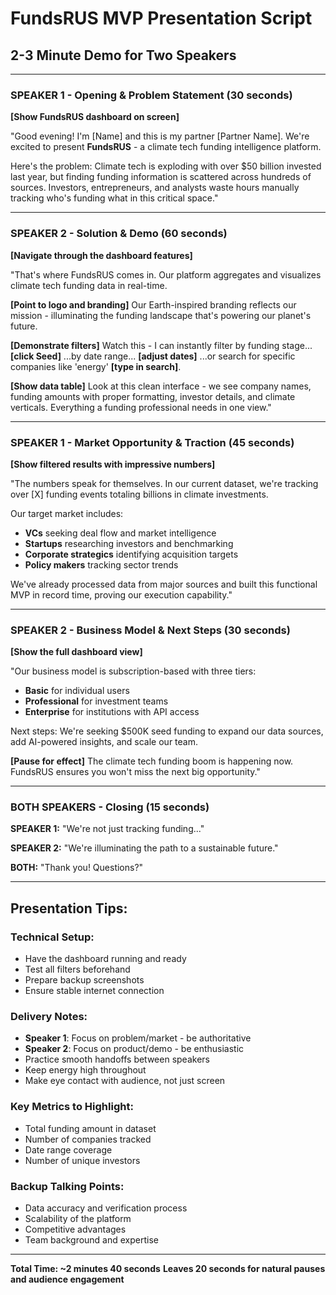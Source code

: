 # FundsRUS MVP Presentation Script
## 2-3 Minute Demo for Two Speakers

---

### **SPEAKER 1 - Opening & Problem Statement** (30 seconds)

**[Show FundsRUS dashboard on screen]**

"Good evening! I'm [Name] and this is my partner [Partner Name]. We're excited to present **FundsRUS** - a climate tech funding intelligence platform.

Here's the problem: Climate tech is exploding with over $50 billion invested last year, but finding funding information is scattered across hundreds of sources. Investors, entrepreneurs, and analysts waste hours manually tracking who's funding what in this critical space."

---

### **SPEAKER 2 - Solution & Demo** (60 seconds)

**[Navigate through the dashboard features]**

"That's where FundsRUS comes in. Our platform aggregates and visualizes climate tech funding data in real-time.

**[Point to logo and branding]** Our Earth-inspired branding reflects our mission - illuminating the funding landscape that's powering our planet's future.

**[Demonstrate filters]** Watch this - I can instantly filter by funding stage... **[click Seed]** ...by date range... **[adjust dates]** ...or search for specific companies like 'energy' **[type in search]**.

**[Show data table]** Look at this clean interface - we see company names, funding amounts with proper formatting, investor details, and climate verticals. Everything a funding professional needs in one view."

---

### **SPEAKER 1 - Market Opportunity & Traction** (45 seconds)

**[Show filtered results with impressive numbers]**

"The numbers speak for themselves. In our current dataset, we're tracking over [X] funding events totaling billions in climate investments.

Our target market includes:
- **VCs** seeking deal flow and market intelligence
- **Startups** researching investors and benchmarking
- **Corporate strategics** identifying acquisition targets
- **Policy makers** tracking sector trends

We've already processed data from major sources and built this functional MVP in record time, proving our execution capability."

---

### **SPEAKER 2 - Business Model & Next Steps** (30 seconds)

**[Show the full dashboard view]**

"Our business model is subscription-based with three tiers:
- **Basic** for individual users
- **Professional** for investment teams  
- **Enterprise** for institutions with API access

Next steps: We're seeking $500K seed funding to expand our data sources, add AI-powered insights, and scale our team.

**[Pause for effect]** The climate tech funding boom is happening now. FundsRUS ensures you won't miss the next big opportunity."

---

### **BOTH SPEAKERS - Closing** (15 seconds)

**SPEAKER 1:** "We're not just tracking funding..."

**SPEAKER 2:** "We're illuminating the path to a sustainable future."

**BOTH:** "Thank you! Questions?"

---

## **Presentation Tips:**

### **Technical Setup:**
- Have the dashboard running and ready
- Test all filters beforehand
- Prepare backup screenshots
- Ensure stable internet connection

### **Delivery Notes:**
- **Speaker 1**: Focus on problem/market - be authoritative
- **Speaker 2**: Focus on product/demo - be enthusiastic
- Practice smooth handoffs between speakers
- Keep energy high throughout
- Make eye contact with audience, not just screen

### **Key Metrics to Highlight:**
- Total funding amount in dataset
- Number of companies tracked
- Date range coverage
- Number of unique investors

### **Backup Talking Points:**
- Data accuracy and verification process
- Scalability of the platform
- Competitive advantages
- Team background and expertise

---

**Total Time: ~2 minutes 40 seconds**
**Leaves 20 seconds for natural pauses and audience engagement**
